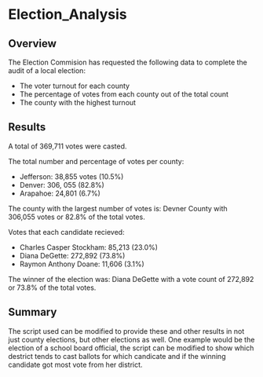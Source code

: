 # Election_Analysis
## Overview
The Election Commision has requested the following data to complete the audit of a local election:
- The voter turnout for each county
- The percentage of votes from each county out of the total count
- The county with the highest turnout

## Results
A total of 369,711 votes were casted.

The total number and percentage of votes per county:
- Jefferson: 38,855 votes (10.5%) 
- Denver: 306, 055 (82.8%)
- Arapahoe: 24,801 (6.7%)

The county with the largest number of votes is:
Devner County with 306,055 votes or 82.8% of the total votes.

Votes that each candidate recieved:
- Charles Casper Stockham: 85,213 (23.0%)
- Diana DeGette: 272,892 (73.8%)
- Raymon Anthony Doane: 11,606 (3.1%)

The winner of the election was:
Diana DeGette with a vote count of 272,892 or 73.8% of the total votes.

## Summary
The script used can be modified to provide these and other results in not just county elections, but other elections as well. One example would be the election of a school board official, the script can be modified to show which destrict tends to cast ballots for which candicate and if the winning candidate got most vote from her district.
